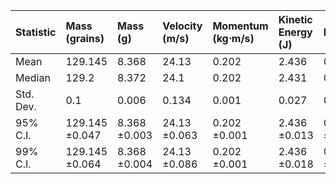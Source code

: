 | Statistic   | Mass (grains)   | Mass (g)     | Velocity (m/s)   | Momentum (kg⋅m/s)   | Kinetic Energy (J)   | Efficiency   |
|:------------|:----------------|:-------------|:-----------------|:--------------------|:---------------------|:-------------|
| Mean        | 129.145         | 8.368        | 24.13            | 0.202               | 2.436                | 0.865        |
| Median      | 129.2           | 8.372        | 24.1             | 0.202               | 2.431                | 0.863        |
| Std. Dev.   | 0.1             | 0.006        | 0.134            | 0.001               | 0.027                | 0.01         |
| 95% C.I.    | 129.145 ±0.047  | 8.368 ±0.003 | 24.13 ±0.063     | 0.202 ±0.001        | 2.436 ±0.013         | 0.865 ±0.005 |
| 99% C.I.    | 129.145 ±0.064  | 8.368 ±0.004 | 24.13 ±0.086     | 0.202 ±0.001        | 2.436 ±0.018         | 0.865 ±0.006 |